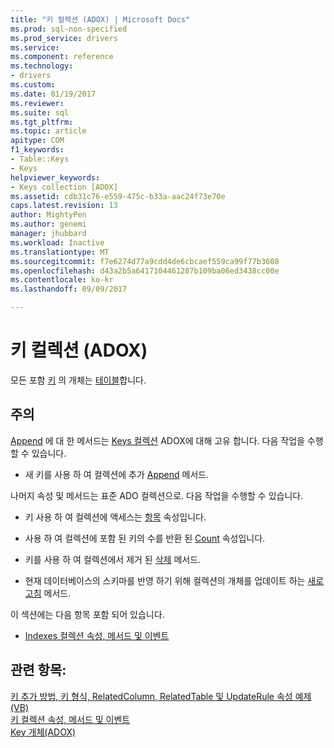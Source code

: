 ```yaml
---
title: "키 컬렉션 (ADOX) | Microsoft Docs"
ms.prod: sql-non-specified
ms.prod_service: drivers
ms.service: 
ms.component: reference
ms.technology:
- drivers
ms.custom: 
ms.date: 01/19/2017
ms.reviewer: 
ms.suite: sql
ms.tgt_pltfrm: 
ms.topic: article
apitype: COM
f1_keywords:
- Table::Keys
- Keys
helpviewer_keywords:
- Keys collection [ADOX]
ms.assetid: cdb31c76-e559-475c-b33a-aac24f73e70e
caps.latest.revision: 13
author: MightyPen
ms.author: genemi
manager: jhubbard
ms.workload: Inactive
ms.translationtype: MT
ms.sourcegitcommit: f7e6274d77a9cdd4de6cbcaef559ca99f77b3608
ms.openlocfilehash: d43a2b5a6417104461287b109ba06ed3438cc00e
ms.contentlocale: ko-kr
ms.lasthandoff: 09/09/2017

---
```

# <a name="keys-collection-adox"></a>키 컬렉션 (ADOX)
모든 포함 [키](../../../ado/reference/adox-api/key-object-adox.md) 의 개체는 [테이블](../../../ado/reference/adox-api/table-object-adox.md)합니다.  
  
## <a name="remarks"></a>주의  
 [Append](../../../ado/reference/adox-api/append-method-adox-keys.md) 에 대 한 메서드는 [Keys 컬렉션](../../../ado/reference/adox-api/keys-collection-adox.md) ADOX에 대해 고유 합니다. 다음 작업을 수행할 수 있습니다.  
  
-   새 키를 사용 하 여 컬렉션에 추가 [Append](../../../ado/reference/adox-api/append-method-adox-keys.md) 메서드.  
  
 나머지 속성 및 메서드는 표준 ADO 컬렉션으로. 다음 작업을 수행할 수 있습니다.  
  
-   키 사용 하 여 컬렉션에 액세스는 [항목](../../../ado/reference/ado-api/item-property-ado.md) 속성입니다.  
  
-   사용 하 여 컬렉션에 포함 된 키의 수를 반환 된 [Count](../../../ado/reference/ado-api/count-property-ado.md) 속성입니다.  
  
-   키를 사용 하 여 컬렉션에서 제거 된 [삭제](../../../ado/reference/adox-api/delete-method-adox-collections.md) 메서드.  
  
-   현재 데이터베이스의 스키마를 반영 하기 위해 컬렉션의 개체를 업데이트 하는 [새로 고침](../../../ado/reference/ado-api/refresh-method-ado.md) 메서드.  
  
 이 섹션에는 다음 항목 포함 되어 있습니다.  
  
-   [Indexes 컬렉션 속성, 메서드 및 이벤트](../../../ado/reference/adox-api/indexes-collection-properties-methods-and-events.md)  
  
## <a name="see-also"></a>관련 항목:  
 [키 추가 방법, 키 형식, RelatedColumn, RelatedTable 및 UpdateRule 속성 예제 (VB)](../../../ado/reference/adox-api/keys-append-method-key-type-relatedcolumn-relatedtable-example-vb.md)   
 [키 컬렉션 속성, 메서드 및 이벤트](../../../ado/reference/adox-api/keys-collection-properties-methods-and-events.md)   
 [Key 개체(ADOX)](../../../ado/reference/adox-api/key-object-adox.md)

